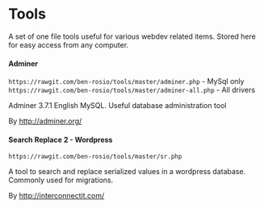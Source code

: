 Tools
=====

A set of one file tools useful for various webdev related items.  Stored here for easy access from any computer.


#### Adminer

`https://rawgit.com/ben-rosio/tools/master/adminer.php` - MySql only
`https://rawgit.com/ben-rosio/tools/master/adminer-all.php` - All drivers

Adminer 3.7.1 English MySQL.  Useful database administration tool

By http://adminer.org/

#### Search Replace 2 - Wordpress

`https://rawgit.com/ben-rosio/tools/master/sr.php`

A tool to search and replace serialized values in a wordpress database.  Commonly used for migrations.

By http://interconnectit.com/